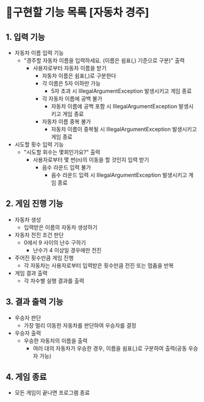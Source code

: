 # 🚗구현할 기능 목록 [자동차 경주]

## 1. 입력 기능
- 자동차 이름 입력 기능
  - "경주할 자동차 이름을 입력하세요. (이름은 쉼표(,) 기준으로 구분)" 출력
    - 사용자로부터 자동차 이름을 받기
      - 자동차 이름은 쉼표(,)로 구분한다
      - 각 이름은 5자 이하만 가능
        - 5자 초과 시 IllegalArgumentException 발생시키고 게임 종료
      - 각 자동차 이름에 공백 불가
        - 자동차 이름에 공백 포함 시 IllegalArgumentException 발생시키고 게임 종료
      - 자동차 이름 중복 불가
        - 자동차 이름이 중복될 시 IllegalArgumentException 발생시키고 게임 종료
- 시도할 횟수 입력 기능
  - "시도할 회수는 몇회인가요?" 출력
    - 사용자로부터 몇 번(n)의 이동을 할 것인지 입력 받기
      - 음수 라운드 입력 불가
        - 음수 라운드 입력 시 IllegalArgumentException 발생시키고 게임 종료

## 2. 게임 진행 기능
- 자동차 생성
    - 입력받은 이름의 자동차 생성하기
- 자동차 전진 조건 판단
  - 0에서 9 사이의 난수 구하기
    - 난수가 4 이상일 경우에만 전진
- 주어진 횟수만큼 게임 진행
  - 각 자동차는 사용자로부터 입력받은 횟수만큼 전진 또는 멈춤을 반복
- 게임 결과 출력
  - 각 차수별 실행 결과를 출력

## 3. 결과 출력 기능
- 우승자 판단
  - 가장 멀리 이동한 자동차를 판단하여 우승자를 결정
- 우승자 출력
  - 우승한 자동차의 이름을 출력
    - 여러 대의 자동차가 우승한 경우, 이름을 쉼표(,)로 구분하여 출력(공동 우승자 가능)

## 4. 게임 종료
   - 모든 게임이 끝나면 프로그램 종료